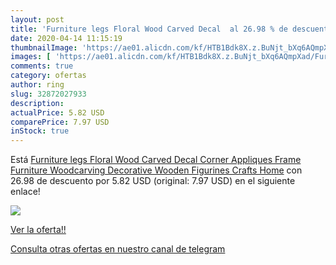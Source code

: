 ```yaml
---
layout: post
title: 'Furniture legs Floral Wood Carved Decal  al 26.98 % de descuento'
date: 2020-04-14 11:15:19
thumbnailImage: 'https://ae01.alicdn.com/kf/HTB1Bdk8X.z.BuNjt_bXq6AQmpXad/Furniture-legs-Floral-Wood-Carved-Decal-Corner-Appliques-Frame-Furniture-Woodcarving-Decorative-Wooden-Figurines-Crafts-Home.jpg_350x350._SL200_.jpg'
images: [ 'https://ae01.alicdn.com/kf/HTB1Bdk8X.z.BuNjt_bXq6AQmpXad/Furniture-legs-Floral-Wood-Carved-Decal-Corner-Appliques-Frame-Furniture-Woodcarving-Decorative-Wooden-Figurines-Crafts-Home.jpg_350x350._SL200_.jpg' ]
comments: true
category: ofertas
author: ring
slug: 32872027933
description:
actualPrice: 5.82 USD
comparePrice: 7.97 USD
inStock: true
---
```


Está [Furniture legs Floral Wood Carved Decal Corner Appliques Frame Furniture Woodcarving Decorative Wooden Figurines Crafts Home](https://www.amazon.com/dp/32872027933/?tag=redken08-20) con 26.98 de descuento por 5.82 USD (original: 7.97 USD) en el siguiente enlace!

[![](https://ae01.alicdn.com/kf/HTB1Bdk8X.z.BuNjt_bXq6AQmpXad/Furniture-legs-Floral-Wood-Carved-Decal-Corner-Appliques-Frame-Furniture-Woodcarving-Decorative-Wooden-Figurines-Crafts-Home.jpg_350x350._SL200_.jpg)](https://www.amazon.com/dp/32872027933/?tag=redken08-20)

[Ver la oferta!!](https://www.amazon.com/dp/32872027933/?tag=redken08-20)

[Consulta otras ofertas en nuestro canal de telegram](https://t.me/s/ofertas25)
